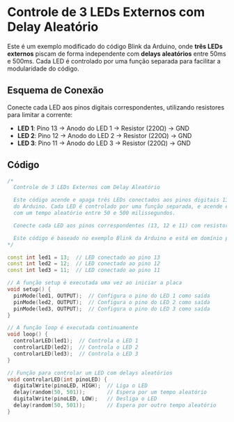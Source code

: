 # Controle de 3 LEDs Externos com Delay Aleatório

Este é um exemplo modificado do código Blink da Arduino, onde **três LEDs externos** piscam de forma independente com **delays aleatórios** entre 50ms e 500ms. Cada LED é controlado por uma função separada para facilitar a modularidade do código.

## Esquema de Conexão

Conecte cada LED aos pinos digitais correspondentes, utilizando resistores para limitar a corrente:

- **LED 1**: Pino 13 → Anodo do LED 1 → Resistor (220Ω) → GND  
- **LED 2**: Pino 12 → Anodo do LED 2 → Resistor (220Ω) → GND  
- **LED 3**: Pino 11 → Anodo do LED 3 → Resistor (220Ω) → GND  

## Código

```cpp
/*
  Controle de 3 LEDs Externos com Delay Aleatório

  Este código acende e apaga três LEDs conectados aos pinos digitais 13, 12 e 11
  do Arduino. Cada LED é controlado por uma função separada, e acende e apaga de forma independente, 
  com um tempo aleatório entre 50 e 500 milissegundos.

  Conecte cada LED aos pinos correspondentes (13, 12 e 11) com resistores para limitar a corrente.

  Este código é baseado no exemplo Blink da Arduino e está em domínio público.
*/

const int led1 = 13;  // LED conectado ao pino 13
const int led2 = 12;  // LED conectado ao pino 12
const int led3 = 11;  // LED conectado ao pino 11

// A função setup é executada uma vez ao iniciar a placa
void setup() {
  pinMode(led1, OUTPUT);  // Configura o pino do LED 1 como saída
  pinMode(led2, OUTPUT);  // Configura o pino do LED 2 como saída
  pinMode(led3, OUTPUT);  // Configura o pino do LED 3 como saída
}

// A função loop é executada continuamente
void loop() {
  controlarLED(led1);  // Controla o LED 1
  controlarLED(led2);  // Controla o LED 2
  controlarLED(led3);  // Controla o LED 3
}

// Função para controlar um LED com delays aleatórios
void controlarLED(int pinoLED) {
  digitalWrite(pinoLED, HIGH);  // Liga o LED
  delay(random(50, 501));       // Espera por um tempo aleatório
  digitalWrite(pinoLED, LOW);   // Desliga o LED
  delay(random(50, 501));       // Espera por outro tempo aleatório
}
```
